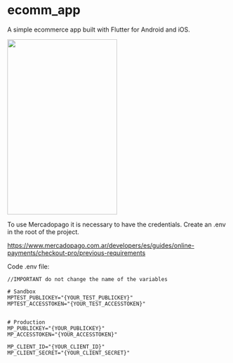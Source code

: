 # ecomm_app

A simple ecommerce app built with Flutter for Android and iOS.


<img src="https://user-images.githubusercontent.com/71610086/146559897-d51b8933-d009-401b-85aa-b932eb19b78d.gif"  width="250" height="400" >


To use Mercadopago it is necessary to have the credentials. Create an .env in the root of the project.

https://www.mercadopago.com.ar/developers/es/guides/online-payments/checkout-pro/previous-requirements

Code .env file:

 ```
 //IMPORTANT do not change the name of the variables 
 
 # Sandbox
MPTEST_PUBLICKEY="{YOUR_TEST_PUBLICKEY}"
MPTEST_ACCESSTOKEN="{YOUR_TEST_ACCESSTOKEN}"


# Production
MP_PUBLICKEY="{YOUR_PUBLICKEY}"
MP_ACCESSTOKEN="{YOUR_ACCESSTOKEN}"

MP_CLIENT_ID="{YOUR_CLIENT_ID}"
MP_CLIENT_SECRET="{YOUR_CLIENT_SECRET}"
```

